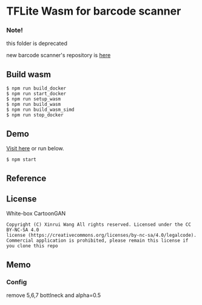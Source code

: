 # TFLite Wasm for barcode scanner

### Note! ###
this folder is deprecated

new barcode scanner's repository is [here](https://github.com/w-okada/barcode-scanner-lib/tree/master/wasm)

## Build wasm
```
$ npm run build_docker
$ npm run start_docker
$ npm run setup_wasm
$ npm run build_wasm
$ npm run build_wasm_simd
$ npm run stop_docker
```

## Demo
[Visit here](https://flect-lab-web.s3-us-west-2.amazonaws.com/P01_wokers/tfl003_barcode/index.html) or run below.

```
$ npm start
```
## Reference



## License

White-box CartoonGAN
```
Copyright (C) Xinrui Wang All rights reserved. Licensed under the CC BY-NC-SA 4.0
license (https://creativecommons.org/licenses/by-nc-sa/4.0/legalcode).
Commercial application is prohibited, please remain this license if you clone this repo
```

## Memo
### Config
remove 5,6,7 bottlneck and alpha=0.5


